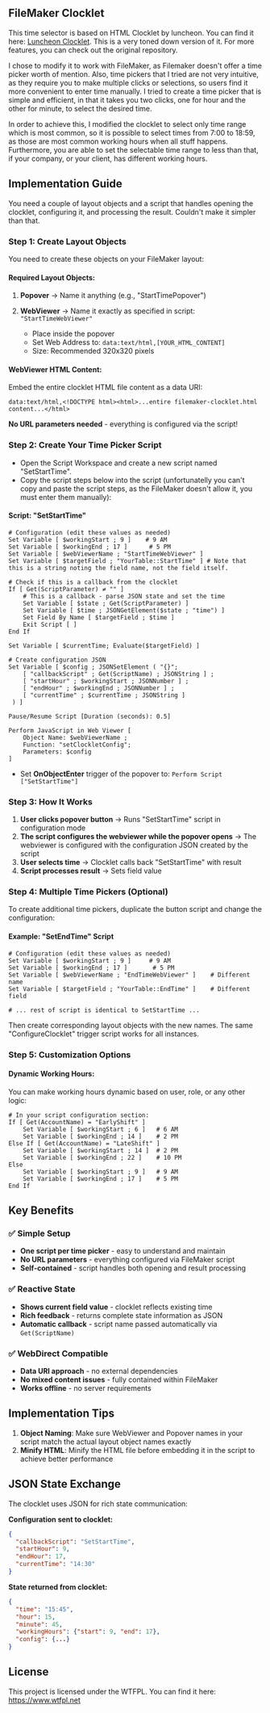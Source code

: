 ## FileMaker Clocklet

This time selector is based on HTML Clocklet by luncheon. You can find it here: [Luncheon Clocklet](https://github.com/luncheon/clocklet). This is a very toned down version of it. For more features, you can check out the original repository.

I chose to modify it to work with FileMaker, as Filemaker doesn't offer a time picker worth of mention. Also, time pickers that I tried are not very intuitive, as they require you to make multiple clicks or selections, so users find it more convenient to enter time manually. I tried to create a time picker that is simple and efficient, in that it takes you two clicks, one for hour and the other for minute, to select the desired time. 

In order to achieve this, I modified the clocklet to select only time range which is most common, so it is possible to select times from 7:00 to 18:59, as those are most common working hours when all stuff happens. Furthermore, you are able to set the selectable time range to less than that, if your company, or your client, has different working hours.

## Implementation Guide

You need a couple of layout objects and a script that handles opening the clocklet, configuring it, and processing the result. Couldn't make it simpler than that.

### Step 1: Create Layout Objects

You need to create these objects on your FileMaker layout:

#### Required Layout Objects:
1. **Popover** → Name it anything (e.g., "StartTimePopover")

2. **WebViewer** → Name it exactly as specified in script: `"StartTimeWebViewer"`
   - Place inside the popover
   - Set Web Address to: `data:text/html,[YOUR_HTML_CONTENT]`
   - Size: Recommended 320x320 pixels

#### WebViewer HTML Content:
Embed the entire clocklet HTML file content as a data URI:
```
data:text/html,<!DOCTYPE html><html>...entire filemaker-clocklet.html content...</html>
```

**No URL parameters needed** - everything is configured via the script!

### Step 2: Create Your Time Picker Script
- Open the Script Workspace and create a new script named "SetStartTime".
- Copy the script steps below into the script (unfortunatelly you can't copy and paste the script steps, as the FileMaker doesn't allow it, you must enter them manually):

#### Script: "SetStartTime"
```
# Configuration (edit these values as needed)
Set Variable [ $workingStart ; 9 ]    # 9 AM
Set Variable [ $workingEnd ; 17 ]      # 5 PM  
Set Variable [ $webViewerName ; "StartTimeWebViewer" ]
Set Variable [ $targetField ; "YourTable::StartTime" ] # Note that this is a string noting the field name, not the field itself.

# Check if this is a callback from the clocklet
If [ Get(ScriptParameter) ≠ "" ]
    # This is a callback - parse JSON state and set the time
    Set Variable [ $state ; Get(ScriptParameter) ]
    Set Variable [ $time ; JSONGetElement($state ; "time") ]
    Set Field By Name [ $targetField ; $time ]
    Exit Script [ ]
End If

Set Variable [ $currentTime; Evaluate($targetField) ]

# Create configuration JSON
Set Variable [ $config ; JSONSetElement ( "{}";
    [ "callbackScript" ; Get(ScriptName) ; JSONString ] ;
    [ "startHour" ; $workingStart ; JSONNumber ] ;
    [ "endHour" ; $workingEnd ; JSONNumber ] ;
    [ "currentTime" ; $currentTime ; JSONString ]
 ) ]
    
Pause/Resume Script [Duration (seconds): 0.5]

Perform JavaScript in Web Viewer [ 
    Object Name: $webViewerName ; 
    Function: "setClockletConfig";
    Parameters: $config 
]

```

- Set **OnObjectEnter** trigger of the popover to: `Perform Script ["SetStartTime"]`

### Step 3: How It Works

1. **User clicks popover button** → Runs "SetStartTime" script in configuration mode 
2. **The script configures the webviewer while the popover opens** → The webviewer is configured with the configuration JSON created by the script
3. **User selects time** → Clocklet calls back "SetStartTime" with result
4. **Script processes result** → Sets field value

### Step 4: Multiple Time Pickers (Optional)

To create additional time pickers, duplicate the button script and change the configuration:

#### Example: "SetEndTime" Script
```
# Configuration (edit these values as needed)
Set Variable [ $workingStart ; 9 ]     # 9 AM
Set Variable [ $workingEnd ; 17 ]       # 5 PM
Set Variable [ $webViewerName ; "EndTimeWebViewer" ]    # Different name
Set Variable [ $targetField ; "YourTable::EndTime" ]    # Different field

# ... rest of script is identical to SetStartTime ...
```

Then create corresponding layout objects with the new names. The same "ConfigureClocklet" trigger script works for all instances.

### Step 5: Customization Options

#### Dynamic Working Hours:
You can make working hours dynamic based on user, role, or any other logic:

```
# In your script configuration section:
If [ Get(AccountName) = "EarlyShift" ]
    Set Variable [ $workingStart ; 6 ]   # 6 AM
    Set Variable [ $workingEnd ; 14 ]    # 2 PM
Else If [ Get(AccountName) = "LateShift" ]  
    Set Variable [ $workingStart ; 14 ]  # 2 PM
    Set Variable [ $workingEnd ; 22 ]    # 10 PM
Else
    Set Variable [ $workingStart ; 9 ]   # 9 AM
    Set Variable [ $workingEnd ; 17 ]    # 5 PM
End If
```

## Key Benefits

### ✅ **Simple Setup**
- **One script per time picker** - easy to understand and maintain
- **No URL parameters** - everything configured via FileMaker script
- **Self-contained** - script handles both opening and result processing

### ✅ **Reactive State**
- **Shows current field value** - clocklet reflects existing time
- **Rich feedback** - returns complete state information as JSON
- **Automatic callback** - script name passed automatically via `Get(ScriptName)`

### ✅ **WebDirect Compatible**
- **Data URI approach** - no external dependencies
- **No mixed content issues** - fully contained within FileMaker
- **Works offline** - no server requirements

## Implementation Tips

1. **Object Naming**: Make sure WebViewer and Popover names in your script match the actual layout object names exactly
2. **Minify HTML**: Minify the HTML file before embedding it in the script to achieve better performance

## JSON State Exchange

The clocklet uses JSON for rich state communication:

**Configuration sent to clocklet:**
```json
{
  "callbackScript": "SetStartTime",
  "startHour": 9,
  "endHour": 17,
  "currentTime": "14:30"
}
```

**State returned from clocklet:**
```json
{
  "time": "15:45",
  "hour": 15,
  "minute": 45,
  "workingHours": {"start": 9, "end": 17},
  "config": {...}
}
```

## License

This project is licensed under the WTFPL. You can find it here: https://www.wtfpl.net
